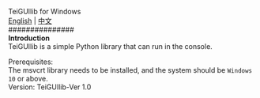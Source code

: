 TeiGUIlib for Windows  
[English](./README.md) | [中文](./README.zh.md)  
###############  
**Introduction**   
TeiGUIlib is a simple Python library that can run in the console.  

Prerequisites:  
The msvcrt library needs to be installed, and the system should be `Windows 10` or above.  
Version: TeiGUIlib-Ver 1.0  
